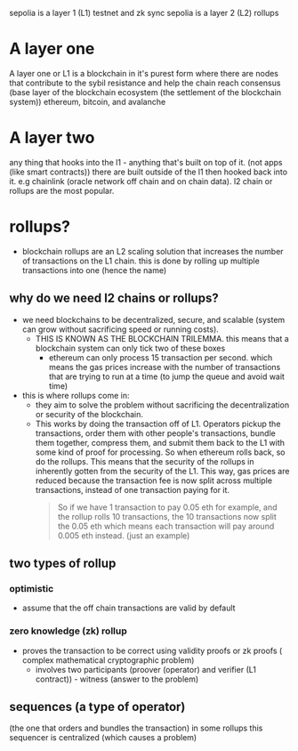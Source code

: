 sepolia is a layer 1 (L1) testnet and zk sync sepolia is a layer 2 (L2) rollups

# A layer one

A layer one or L1 is a blockchain in it's purest form where there are nodes that contribute to the sybil resistance and help the chain reach consensus (base layer of the blockchain ecosystem (the settlement of the blockchain system)) ethereum, bitcoin, and avalanche

# A layer two

any thing that hooks into the l1 - anything that's built on top of it. (not apps (like smart contracts))
there are built outside of the l1 then hooked back into it.
e.g chainlink (oracle network off chain and on chain data). l2 chain or rollups are the most popular.

# rollups?

- blockchain rollups are an L2 scaling solution that increases the number of transactions on the L1 chain. this is done by rolling up multiple transactions into one (hence the name)

## why do we need l2 chains or rollups?

- we need blockchains to be decentralized, secure, and scalable (system can grow without sacrificing speed or running costs).
  - THIS IS KNOWN AS THE BLOCKCHAIN TRILEMMA.
    this means that a blockchain system can only tick two of these boxes
    - ethereum can only process 15 transaction per second. which means the gas prices increase with the number of transactions that are trying to run at a time (to jump the queue and avoid wait time)
- this is where rollups come in:
  - they aim to solve the problem without sacrificing the decentralization or security of the blockchain.
  - This works by doing the transaction off of L1. Operators pickup the transactions, order them with other people's transactions, bundle them together, compress them, and submit them back to the L1 with some kind of proof for processing. So when ethereum rolls back, so do the rollups. This means that the security of the rollups in inherently gotten from the security of the L1. This way, gas prices are reduced because the transaction fee is now split across multiple transactions, instead of one transaction paying for it.
    > So if we have 1 transaction to pay 0.05 eth for example, and the rollup rolls 10 transactions, the 10 transactions now split the 0.05 eth which means each transaction will pay around 0.005 eth instead. (just an example)

## two types of rollup

### optimistic

- assume that the off chain transactions are valid by default

### zero knowledge (zk) rollup

- proves the transaction to be correct using validity proofs or zk proofs
  ( complex mathematical cryptographic problem)
  - involves two participants (proover (operator) and verifier (L1 contract)) - witness (answer to the problem)

## sequences (a type of operator)

(the one that orders and bundles the transaction) in some rollups this sequencer is centralized (which causes a problem)

